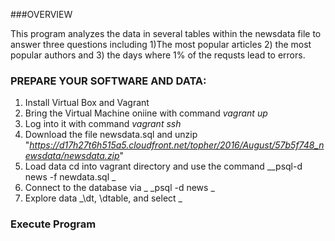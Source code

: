 

###OVERVIEW

This program analyzes the data in several tables within the newsdata file to answer three questions including 1)The most popular articles 2) the most popular authors and 3) the days where 1% of the requsts lead to errors.

### PREPARE YOUR SOFTWARE AND DATA:

1) Install Virtual Box and Vagrant
2) Bring the Virtual Machine oniine with command _vagrant up_
3) Log into it with command _vagrant ssh_
4) Download the file newsdata.sql and unzip "_https://d17h27t6h515a5.cloudfront.net/topher/2016/August/57b5f748_newsdata/newsdata.zip_"
5) Load data cd into vagrant directory and use the command __psql-d news -f newdata.sql _
6) Connect to the database via _ _psql -d news _
7) Explore data _\dt, \dtable, and select _

### Execute Program

